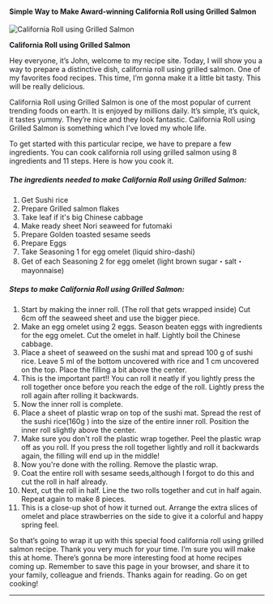             

#### Simple Way to Make Award-winning California Roll using Grilled Salmon

![California Roll using Grilled Salmon](https://img-global.cpcdn.com/recipes/4985342491885568/751x532cq70/california-roll-using-grilled-salmon-recipe-main-photo.jpg)

**California Roll using Grilled Salmon**

Hey everyone, it’s John, welcome to my recipe site. Today, I will show you a way to prepare a distinctive dish, california roll using grilled salmon. One of my favorites food recipes. This time, I’m gonna make it a little bit tasty. This will be really delicious.

California Roll using Grilled Salmon is one of the most popular of current trending foods on earth. It is enjoyed by millions daily. It’s simple, it’s quick, it tastes yummy. They’re nice and they look fantastic. California Roll using Grilled Salmon is something which I’ve loved my whole life.

To get started with this particular recipe, we have to prepare a few ingredients. You can cook california roll using grilled salmon using 8 ingredients and 11 steps. Here is how you cook it.

##### The ingredients needed to make California Roll using Grilled Salmon:

1.  Get Sushi rice
2.  Prepare Grilled salmon flakes
3.  Take leaf if it's big Chinese cabbage
4.  Make ready sheet Nori seaweed for futomaki
5.  Prepare Golden toasted sesame seeds
6.  Prepare Eggs
7.  Take Seasoning 1 for egg omelet (liquid shiro-dashi)
8.  Get of each Seasoning 2 for egg omelet (light brown sugar・salt・mayonnaise)

##### Steps to make California Roll using Grilled Salmon:

1.  Start by making the inner roll. (The roll that gets wrapped inside) Cut 6cm off the seaweed sheet and use the bigger piece.
2.  Make an egg omelet using 2 eggs. Season beaten eggs with ingredients for the egg omelet. Cut the omelet in half. Lightly boil the Chinese cabbage.
3.  Place a sheet of seaweed on the sushi mat and spread 100 g of sushi rice. Leave 5 ml of the bottom uncovered with rice and 1 cm uncovered on the top. Place the filling a bit above the center.
4.  This is the important part!! You can roll it neatly if you lightly press the roll together once before you reach the edge of the roll. Lightly press the roll again after rolling it backwards.
5.  Now the inner roll is complete.
6.  Place a sheet of plastic wrap on top of the sushi mat. Spread the rest of the sushi rice(160g ) into the size of the entire inner roll. Position the inner roll slightly above the center.
7.  Make sure you don't roll the plastic wrap together. Peel the plastic wrap off as you roll. If you press the roll together lightly and roll it backwards again, the filling will end up in the middle!
8.  Now you're done with the rolling. Remove the plastic wrap.
9.  Coat the entire roll with sesame seeds,although I forgot to do this and cut the roll in half already.
10.  Next, cut the roll in half. Line the two rolls together and cut in half again. Repeat again to make 8 pieces.
11.  This is a close-up shot of how it turned out. Arrange the extra slices of omelet and place strawberries on the side to give it a colorful and happy spring feel.

So that’s going to wrap it up with this special food california roll using grilled salmon recipe. Thank you very much for your time. I’m sure you will make this at home. There’s gonna be more interesting food at home recipes coming up. Remember to save this page in your browser, and share it to your family, colleague and friends. Thanks again for reading. Go on get cooking!

* * *